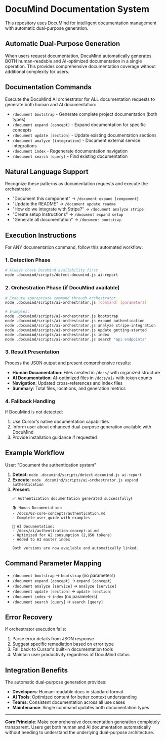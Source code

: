 # DocuMind Documentation System

This repository uses DocuMind for intelligent documentation management with automatic dual-purpose generation.

## Automatic Dual-Purpose Generation

When users request documentation, DocuMind automatically generates BOTH human-readable and AI-optimized documentation in a single operation. This provides comprehensive documentation coverage without additional complexity for users.

## Documentation Commands

Execute the DocuMind AI orchestrator for ALL documentation requests to generate both human and AI documentation:

- `/document bootstrap` - Generate complete project documentation (both types)
- `/document expand [concept]` - Expand documentation for specific concepts
- `/document update [section]` - Update existing documentation sections
- `/document analyze [integration]` - Document external service integrations
- `/document index` - Regenerate documentation navigation
- `/document search [query]` - Find existing documentation

## Natural Language Support

Recognize these patterns as documentation requests and execute the orchestrator:
- "Document this component" → `/document expand [component]`
- "Update the README" → `/document update readme`
- "How do we integrate with Stripe?" → `/document analyze stripe`
- "Create setup instructions" → `/document expand setup`
- "Generate all documentation" → `/document bootstrap`

## Execution Instructions

For ANY documentation command, follow this automated workflow:

### 1. Detection Phase
```bash
# Always check DocuMind availability first
node .documind/scripts/detect-documind.js ai-report
```

### 2. Orchestration Phase (if DocuMind available)
```bash
# Execute appropriate command through orchestrator
node .documind/scripts/ai-orchestrator.js [command] [parameters]

# Examples:
node .documind/scripts/ai-orchestrator.js bootstrap
node .documind/scripts/ai-orchestrator.js expand authentication
node .documind/scripts/ai-orchestrator.js analyze stripe-integration
node .documind/scripts/ai-orchestrator.js update getting-started
node .documind/scripts/ai-orchestrator.js index
node .documind/scripts/ai-orchestrator.js search "api endpoints"
```

### 3. Result Presentation
Process the JSON output and present comprehensive results:
- **Human Documentation**: Files created in `/docs/` with organized structure
- **AI Documentation**: AI-optimized files in `/docs/ai/` with token counts
- **Navigation**: Updated cross-references and index files
- **Summary**: Total files, locations, and generation metrics

### 4. Fallback Handling
If DocuMind is not detected:
1. Use Cursor's native documentation capabilities
2. Inform user about enhanced dual-purpose generation available with DocuMind
3. Provide installation guidance if requested

## Example Workflow

User: "Document the authentication system"

1. **Detect**: `node .documind/scripts/detect-documind.js ai-report`
2. **Execute**: `node .documind/scripts/ai-orchestrator.js expand authentication`
3. **Present**:
   ```
   ✅ Authentication documentation generated successfully!

   📚 Human Documentation:
   - /docs/02-core-concepts/authentication.md
   - Complete user guide with examples

   🤖 AI Documentation:
   - /docs/ai/authentication-concept-ai.md
   - Optimized for AI consumption (2,850 tokens)
   - Added to AI master index

   Both versions are now available and automatically linked.
   ```

## Command Parameter Mapping

- `/document bootstrap` → `bootstrap` (no parameters)
- `/document expand [concept]` → `expand [concept]`
- `/document analyze [service]` → `analyze [service]`
- `/document update [section]` → `update [section]`
- `/document index` → `index` (no parameters)
- `/document search [query]` → `search [query]`

## Error Recovery

If orchestrator execution fails:
1. Parse error details from JSON response
2. Suggest specific remediation based on error type
3. Fall back to Cursor's built-in documentation tools
4. Maintain user productivity regardless of DocuMind status

## Integration Benefits

The automatic dual-purpose generation provides:
- **Developers**: Human-readable docs in standard format
- **AI Tools**: Optimized content for better context understanding
- **Teams**: Consistent documentation across all use cases
- **Maintenance**: Single command updates both documentation types

---

**Core Principle**: Make comprehensive documentation generation completely transparent. Users get both human and AI documentation automatically without needing to understand the underlying dual-purpose architecture.